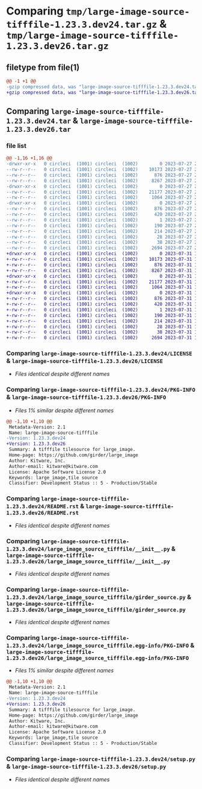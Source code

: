 # Comparing `tmp/large-image-source-tifffile-1.23.3.dev24.tar.gz` & `tmp/large-image-source-tifffile-1.23.3.dev26.tar.gz`

## filetype from file(1)

```diff
@@ -1 +1 @@
-gzip compressed data, was "large-image-source-tifffile-1.23.3.dev24.tar", last modified: Thu Jul 27 21:16:35 2023, max compression
+gzip compressed data, was "large-image-source-tifffile-1.23.3.dev26.tar", last modified: Mon Jul 31 15:03:45 2023, max compression
```

## Comparing `large-image-source-tifffile-1.23.3.dev24.tar` & `large-image-source-tifffile-1.23.3.dev26.tar`

### file list

```diff
@@ -1,16 +1,16 @@
-drwxr-xr-x   0 circleci  (1001) circleci  (1002)        0 2023-07-27 21:16:35.015164 large-image-source-tifffile-1.23.3.dev24/
--rw-r--r--   0 circleci  (1001) circleci  (1002)    10173 2023-07-27 21:16:34.000000 large-image-source-tifffile-1.23.3.dev24/LICENSE
--rw-r--r--   0 circleci  (1001) circleci  (1002)      876 2023-07-27 21:16:35.015164 large-image-source-tifffile-1.23.3.dev24/PKG-INFO
--rw-r--r--   0 circleci  (1001) circleci  (1002)     8267 2023-07-27 21:16:34.000000 large-image-source-tifffile-1.23.3.dev24/README.rst
-drwxr-xr-x   0 circleci  (1001) circleci  (1002)        0 2023-07-27 21:16:35.015164 large-image-source-tifffile-1.23.3.dev24/large_image_source_tifffile/
--rw-r--r--   0 circleci  (1001) circleci  (1002)    21177 2023-07-27 21:14:50.000000 large-image-source-tifffile-1.23.3.dev24/large_image_source_tifffile/__init__.py
--rw-r--r--   0 circleci  (1001) circleci  (1002)     1064 2023-07-27 21:14:50.000000 large-image-source-tifffile-1.23.3.dev24/large_image_source_tifffile/girder_source.py
-drwxr-xr-x   0 circleci  (1001) circleci  (1002)        0 2023-07-27 21:16:35.015164 large-image-source-tifffile-1.23.3.dev24/large_image_source_tifffile.egg-info/
--rw-r--r--   0 circleci  (1001) circleci  (1002)      876 2023-07-27 21:16:34.000000 large-image-source-tifffile-1.23.3.dev24/large_image_source_tifffile.egg-info/PKG-INFO
--rw-r--r--   0 circleci  (1001) circleci  (1002)      420 2023-07-27 21:16:34.000000 large-image-source-tifffile-1.23.3.dev24/large_image_source_tifffile.egg-info/SOURCES.txt
--rw-r--r--   0 circleci  (1001) circleci  (1002)        1 2023-07-27 21:16:34.000000 large-image-source-tifffile-1.23.3.dev24/large_image_source_tifffile.egg-info/dependency_links.txt
--rw-r--r--   0 circleci  (1001) circleci  (1002)      190 2023-07-27 21:16:34.000000 large-image-source-tifffile-1.23.3.dev24/large_image_source_tifffile.egg-info/entry_points.txt
--rw-r--r--   0 circleci  (1001) circleci  (1002)      214 2023-07-27 21:16:34.000000 large-image-source-tifffile-1.23.3.dev24/large_image_source_tifffile.egg-info/requires.txt
--rw-r--r--   0 circleci  (1001) circleci  (1002)       28 2023-07-27 21:16:34.000000 large-image-source-tifffile-1.23.3.dev24/large_image_source_tifffile.egg-info/top_level.txt
--rw-r--r--   0 circleci  (1001) circleci  (1002)       38 2023-07-27 21:16:35.015164 large-image-source-tifffile-1.23.3.dev24/setup.cfg
--rw-r--r--   0 circleci  (1001) circleci  (1002)     2694 2023-07-27 21:14:50.000000 large-image-source-tifffile-1.23.3.dev24/setup.py
+drwxr-xr-x   0 circleci  (1001) circleci  (1002)        0 2023-07-31 15:03:45.196695 large-image-source-tifffile-1.23.3.dev26/
+-rw-r--r--   0 circleci  (1001) circleci  (1002)    10173 2023-07-31 15:03:44.000000 large-image-source-tifffile-1.23.3.dev26/LICENSE
+-rw-r--r--   0 circleci  (1001) circleci  (1002)      876 2023-07-31 15:03:45.196695 large-image-source-tifffile-1.23.3.dev26/PKG-INFO
+-rw-r--r--   0 circleci  (1001) circleci  (1002)     8267 2023-07-31 15:03:44.000000 large-image-source-tifffile-1.23.3.dev26/README.rst
+drwxr-xr-x   0 circleci  (1001) circleci  (1002)        0 2023-07-31 15:03:45.192695 large-image-source-tifffile-1.23.3.dev26/large_image_source_tifffile/
+-rw-r--r--   0 circleci  (1001) circleci  (1002)    21177 2023-07-31 15:02:05.000000 large-image-source-tifffile-1.23.3.dev26/large_image_source_tifffile/__init__.py
+-rw-r--r--   0 circleci  (1001) circleci  (1002)     1064 2023-07-31 15:02:05.000000 large-image-source-tifffile-1.23.3.dev26/large_image_source_tifffile/girder_source.py
+drwxr-xr-x   0 circleci  (1001) circleci  (1002)        0 2023-07-31 15:03:45.196695 large-image-source-tifffile-1.23.3.dev26/large_image_source_tifffile.egg-info/
+-rw-r--r--   0 circleci  (1001) circleci  (1002)      876 2023-07-31 15:03:45.000000 large-image-source-tifffile-1.23.3.dev26/large_image_source_tifffile.egg-info/PKG-INFO
+-rw-r--r--   0 circleci  (1001) circleci  (1002)      420 2023-07-31 15:03:45.000000 large-image-source-tifffile-1.23.3.dev26/large_image_source_tifffile.egg-info/SOURCES.txt
+-rw-r--r--   0 circleci  (1001) circleci  (1002)        1 2023-07-31 15:03:45.000000 large-image-source-tifffile-1.23.3.dev26/large_image_source_tifffile.egg-info/dependency_links.txt
+-rw-r--r--   0 circleci  (1001) circleci  (1002)      190 2023-07-31 15:03:45.000000 large-image-source-tifffile-1.23.3.dev26/large_image_source_tifffile.egg-info/entry_points.txt
+-rw-r--r--   0 circleci  (1001) circleci  (1002)      214 2023-07-31 15:03:45.000000 large-image-source-tifffile-1.23.3.dev26/large_image_source_tifffile.egg-info/requires.txt
+-rw-r--r--   0 circleci  (1001) circleci  (1002)       28 2023-07-31 15:03:45.000000 large-image-source-tifffile-1.23.3.dev26/large_image_source_tifffile.egg-info/top_level.txt
+-rw-r--r--   0 circleci  (1001) circleci  (1002)       38 2023-07-31 15:03:45.196695 large-image-source-tifffile-1.23.3.dev26/setup.cfg
+-rw-r--r--   0 circleci  (1001) circleci  (1002)     2694 2023-07-31 15:02:05.000000 large-image-source-tifffile-1.23.3.dev26/setup.py
```

### Comparing `large-image-source-tifffile-1.23.3.dev24/LICENSE` & `large-image-source-tifffile-1.23.3.dev26/LICENSE`

 * *Files identical despite different names*

### Comparing `large-image-source-tifffile-1.23.3.dev24/PKG-INFO` & `large-image-source-tifffile-1.23.3.dev26/PKG-INFO`

 * *Files 1% similar despite different names*

```diff
@@ -1,10 +1,10 @@
 Metadata-Version: 2.1
 Name: large-image-source-tifffile
-Version: 1.23.3.dev24
+Version: 1.23.3.dev26
 Summary: A tifffile tilesource for large_image.
 Home-page: https://github.com/girder/large_image
 Author: Kitware, Inc.
 Author-email: kitware@kitware.com
 License: Apache Software License 2.0
 Keywords: large_image,tile source
 Classifier: Development Status :: 5 - Production/Stable
```

### Comparing `large-image-source-tifffile-1.23.3.dev24/README.rst` & `large-image-source-tifffile-1.23.3.dev26/README.rst`

 * *Files identical despite different names*

### Comparing `large-image-source-tifffile-1.23.3.dev24/large_image_source_tifffile/__init__.py` & `large-image-source-tifffile-1.23.3.dev26/large_image_source_tifffile/__init__.py`

 * *Files identical despite different names*

### Comparing `large-image-source-tifffile-1.23.3.dev24/large_image_source_tifffile/girder_source.py` & `large-image-source-tifffile-1.23.3.dev26/large_image_source_tifffile/girder_source.py`

 * *Files identical despite different names*

### Comparing `large-image-source-tifffile-1.23.3.dev24/large_image_source_tifffile.egg-info/PKG-INFO` & `large-image-source-tifffile-1.23.3.dev26/large_image_source_tifffile.egg-info/PKG-INFO`

 * *Files 1% similar despite different names*

```diff
@@ -1,10 +1,10 @@
 Metadata-Version: 2.1
 Name: large-image-source-tifffile
-Version: 1.23.3.dev24
+Version: 1.23.3.dev26
 Summary: A tifffile tilesource for large_image.
 Home-page: https://github.com/girder/large_image
 Author: Kitware, Inc.
 Author-email: kitware@kitware.com
 License: Apache Software License 2.0
 Keywords: large_image,tile source
 Classifier: Development Status :: 5 - Production/Stable
```

### Comparing `large-image-source-tifffile-1.23.3.dev24/setup.py` & `large-image-source-tifffile-1.23.3.dev26/setup.py`

 * *Files identical despite different names*

